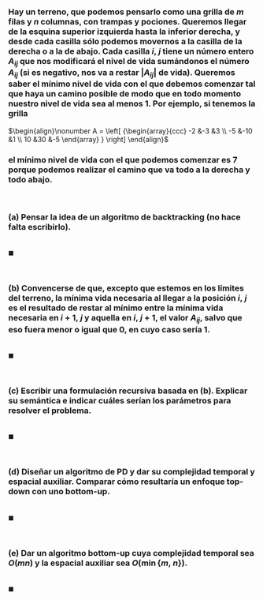 
### Hay un terreno, que podemos pensarlo como una grilla de $m$ filas y $n$ columnas, con trampas y pociones. Queremos llegar de la esquina superior izquierda hasta la inferior derecha, y desde cada casilla sólo podemos movernos a la casilla de la derecha o a la de abajo. Cada casilla $i,\ j$ tiene un número entero $A_{ij}$ que nos modificará el nivel de vida sumándonos el número $A_{ij}$ (si es negativo, nos va a restar $|A_{ij}|$ de vida). Queremos saber el mínimo nivel de vida con el que debemos comenzar tal que haya un camino posible de modo que en todo momento nuestro nivel de vida sea al menos $1$. Por ejemplo, si tenemos la grilla

$\begin{align}\nonumber
    A = \left[ {\begin{array}{ccc}
        -2 &-3 &3 \\
        -5 &-10 &1 \\
        10 &30 &-5
    \end{array} } \right]
\end{align}$

### el mínimo nivel de vida con el que podemos comenzar es $7$ porque podemos realizar el camino que va todo a la derecha y todo abajo.

<br>

### (a) Pensar la idea de un algoritmo de backtracking (no hace falta escribirlo).

\
$\blacksquare$


<br>

### (b) Convencerse de que, excepto que estemos en los límites del terreno, la mínima vida necesaria al llegar a la posición $i,\ j$ es el resultado de restar al mínimo entre la mínima vida necesaria en $i + 1,\ j$ y aquella en $i,\ j + 1$, el valor $A_{ij}$, salvo que eso fuera menor o igual que $0$, en cuyo caso sería $1$.

\
$\blacksquare$


<br>

### (c) Escribir una formulación recursiva basada en (b). Explicar su semántica e indicar cuáles serían los parámetros para resolver el problema.

\
$\blacksquare$


<br>

### (d) Diseñar un algoritmo de PD y dar su complejidad temporal y espacial auxiliar. Comparar cómo resultaría un enfoque top-down con uno bottom-up.

\
$\blacksquare$


<br>

### (e) Dar un algoritmo bottom-up cuya complejidad temporal sea $O(mn)$ y la espacial auxiliar sea $O(\min\{m,\ n\})$.

\
$\blacksquare$
